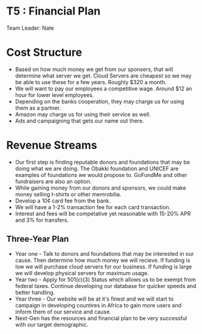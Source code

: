 # T5 : Financial Plan

Team Leader: Nate

# Cost Structure
 * Based on how much money we get from our sponsers, that will determine what server we get. Cloud Servers are cheapest so we may be able to use these for a few years. Roughly $320 a month.
 * We will want to pay our employees a competitive wage. Around $12 an hour for lower level employees.
 * Depending on the banks cooperation, they may charge us for using them as a partner.
 * Amazon may charge us for using their service as well.
 * Ads and campaigning that gets our name out there.

# Revenue Streams
  * Our first step is finding reputable donors and foundations that may be doing what we are doing. The Obakki foundation and UNICEF are examples of foundations we would propose to. GoFundMe and other fundraisers are also an option.
  * While gaining money from our donors and sponsors, we could make money selling t-shirts or other memrobilia.
  * Develop a 10¢ card fee from the bank. 
  * We will have a 1-2% transaction fee for each card transaction.
  * Interest and fees will be competative yet reasonable with 15-20% APR and 3% for transfers.

## Three-Year Plan
 * Year one - Talk to donors and foundations that may be interested in our cause. Then determine how much money we will recieve. If funding is low we will purchase cloud servers for our business. If funding is large we will develop physical servers for maximum usage.
 * Year two - Apply for 501(c)(3) Status which allows us to be exempt from federal taxes. Continue developing our database for quicker speeds and better handling. 
 * Year three - Our website will be at it's finest and we will start to campaign in developing countires in Africa to gain more users and inform them of our service and cause.
 * Next-Gen has the resources and financial plan to be very successful with our target demographic.
